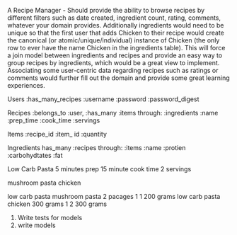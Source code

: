 A Recipe Manager - Should provide the ability to browse recipes by different filters such as date created, ingredient count, rating, comments, whatever your domain provides. Additionally ingredients would need to be unique so that the first user that adds Chicken to their recipe would create the canonical (or atomic/unique/individual) instance of Chicken (the only row to ever have the name Chicken in the ingredients table). This will force a join model between ingredients and recipes and provide an easy way to group recipes by ingredients, which would be a great view to implement. Associating some user-centric data regarding recipes such as ratings or comments would further fill out the domain and provide some great learning experiences.

Users :has_many_recipes
:username :password :password_digest

Recipes :belongs_to :user, :has_many :items through: :ingredients 
:name :prep_time :cook_time :servings

Items :recipe_id :item_ id :quantity

Ingredients 
has_many :recipes through: :items
:name :protien :carbohydtates :fat

Low Carb Pasta 5 minutes prep 15 minute cook time 2 servings 

mushroom pasta chicken 

low carb pasta mushroom pasta 2 pacages   1 1 200 grams 
low carb pasta chicken  300 grams         1 2 300 grams   

1. Write tests for models 
2. write models